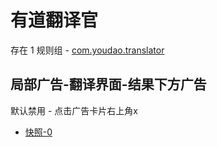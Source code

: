 # 有道翻译官

存在 1 规则组 - [com.youdao.translator](/src/apps/com.youdao.translator.ts)

## 局部广告-翻译界面-结果下方广告

默认禁用 - 点击广告卡片右上角x

- [快照-0](https://i.gkd.li/i/13259910)
